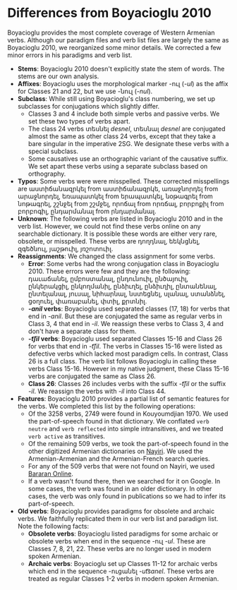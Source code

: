 # Differences from Boyacioglu 2010

Boyacioglu provides the most complete coverage of Western Armenian verbs. Although our paradigm files and verb list files are largely the same as Boyacioglu 2010, we reorganized some minor details. We corrected a few minor errors in his paradigms and verb list.

* **Stems**: Boyacioglu 2010 doesn't explicitly state the stem of words. The stems are our own analysis. 
* **Affixes**: Boyacioglu uses the morphological marker -ուլ (*-ul*) as the affix for Classes 21 and 22, but we use -նուլ (*-nul*).
* **Subclass**: While still using Boyacioglu's class numbering, we set up subclasses for conjugations which slightly differ. 
   *  Classes 3 and 4 include both simple verbs and passive verbs.  We set these two types of verbs apart. 
   *  The class 24 verbs տեսնել *desnel*, տեսնալ *desnel*  are conjugated almost the same as other class 24 verbs, except that they take a bare singular in the imperative 2SG. We designate these verbs with a special subclass.
   *  Some causatives use an orthographic variant of the causative suffix. We set apart these verbs using a separate subclass based on orthography.
* **Typos**: Some verbs were were misspelled. These corrected misspellings are աստիճանազրկել from աստիճանազրկե, առաջնորդել from արաջնորդել, եռապատկել from երապատկել, նօթագրել from նոթագրել, շշնջել from շշմջել, որոճալ from որռճալ, բորբոքիլ from բորբոգիլ, ընդարմանալ from րնդարմանալ.
* **Unknown**: The following verbs are listed in Boyacioglu 2010 and in the verb list. However, we could not find these verbs online on any searchable dictionary. It is possible these words are either very rare, obsolete, or misspelled. These verbs are դողդնալ, եեկնցնել, զգեծնուլ, յաշթուիլ, յռշոտուիլ.
* **Reassignments**: We changed the class assignment for some verbs.
  * **Error**: Some verbs had the wrong conjugation class in Boyacioglu 2010. These errors were few and they are the following: դաւաճանել, ըմբոստանալ, ընդունուիլ, ընծայուիլ, ընկերակցիլ, ընկողմանիլ, ընձիւղել, ընձիւղիլ, ընտանենալ, ընտելանալ, յուսալ, նիհարնալ, նստեցնել, սլանալ, ստանձնել, ցօղուել, փառաբանել, փտիլ, քրտնիլ.
  *  ***-anil* verbs**: Boyacioglu used separated classes (17, 18) for verbs that end in *-anil*. But these are conjugated the same as regular verbs in Class 3, 4 that end in *-il*. We reassign these verbs to Class 3, 4 and don't have a separate class for them.
  *   ***-t͡ʃil* verbs**: Boyacioglu used separated Classes 15-16 and Class 26 for verbs that end in *-t͡ʃil*. The verbs in Classes 15-16 were listed as defective verbs which lacked most paradigm cells. In contrast, Class 26 is a full class. The verb list follows Boyacioglu in calling these verbs Class 15-16.  However in my native judgment, these Class 15-16 verbs are conjugated the same as Class 26. 
   *  **Class 26**: Classes 26 includes verbs with the suffix *-t͡ʃil* or the suffix *-il*. We reassign the verbs with *-il* into Class 44.
* **Features**: Boyacioglu 2010 provides a partial list of semantic features for the verbs. We completed this list by the following operations:
  * Of the 3258 verbs, 2749 were found in Kouyoumdjian 1970. We used the part-of-speech found in that dictionary. We conflated `verb neutre` and `verb reflected` into simple intransitives, and we treated `verb active` as transitives.
  * Of the remaining 509 verbs, we took the part-of-speech found in the other digitized Armenian dictionaries on [Nayiri](http://www.nayiri.com/search?l=en&dt=HY_HY&query=). We used the Armenian-Armenian and the Armenian-French search queries.
  * For any of the 509 verbs that were not found on Nayiri, we used [Bararan Online](https://bararanonline.com/).
  * If a verb wasn't found there, then we searched for it on Google. In some cases, the verb was found in an older dictionary. In other cases, the verb was only found in publications so we had to infer its part-of-speech.
* **Old verbs**: Boyacioglu provides paradigms for obsolete and archaic verbs. We faithfully replicated them in our verb list and paradigm list. Note the following facts:
  * **Obsolete verbs**: Boyacioglu listed paradigms for some archaic or obsolete verbs when end in the sequence -ուլ *-ul*. These are Classes 7, 8, 21, 22. These verbs are no longer used in modern spoken Armenian. 
   *  **Archaic verbs**: Boyacioglu set up Classes 11-12 for archaic verbs which end in the sequence -ուցանել *-ut͡sanel*. These verbs are treated as regular Classes 1-2 verbs in modern spoken Armenian. 


